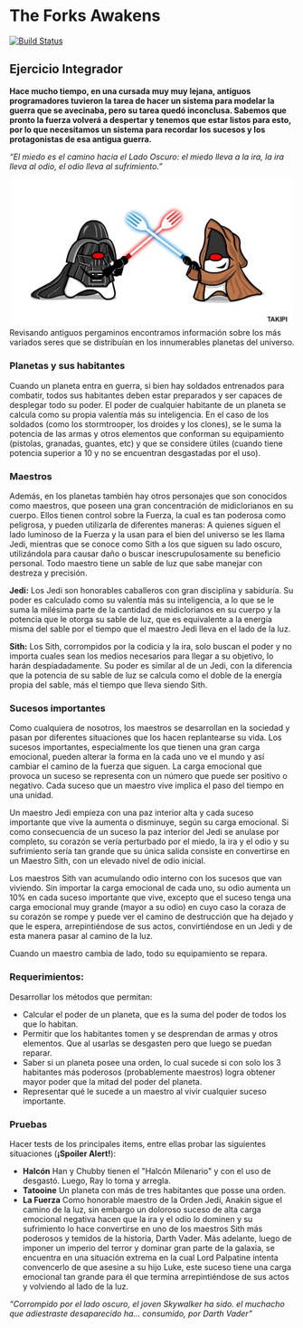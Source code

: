 # The Forks Awakens
 
[![Build Status](https://travis-ci.org/wollok/EjercicioIntegradorStarWars.svg?branch=master)](https://travis-ci.org/wollok/EjercicioIntegradorStarWars)

## Ejercicio Integrador

**Hace mucho tiempo, en una cursada muy muy lejana, antiguos programadores tuvieron la tarea de hacer un sistema para modelar la guerra que se avecinaba, pero su tarea quedó inconclusa. Sabemos que pronto la fuerza volverá a despertar y tenemos que estar listos para esto, por lo que necesitamos un sistema para recordar los sucesos y los protagonistas de esa antigua guerra.**

_“El miedo es el camino hacia el Lado Oscuro: el miedo lleva a la ira, la ira lleva al odio, el odio lleva al sufrimiento.”_

![](ForkJoinWars.jpg)
Revisando antiguos pergaminos encontramos información sobre los más variados seres que se distribuían en los innumerables planetas del universo.

### Planetas y sus habitantes
Cuando un planeta entra en guerra, si bien hay soldados entrenados para combatir, todos sus habitantes deben estar preparados y ser capaces de desplegar todo su poder. El poder de cualquier habitante de un planeta se calcula como su propia valentía más su inteligencia. En el caso de los soldados (como los stormtrooper, los droides y los clones), se le suma la potencia de las armas y otros elementos que conforman su equipamiento (pistolas, granadas, guantes, etc) y que se considere útiles (cuando tiene potencia superior a 10 y no se encuentran desgastadas por el uso).  

### Maestros
Además, en los planetas también hay otros personajes que son conocidos como maestros, que poseen una gran concentración de midiclorianos en su cuerpo. Ellos tienen control sobre la Fuerza, la cual es tan poderosa como peligrosa, y pueden utilizarla de diferentes maneras: A quienes siguen el lado luminoso de la Fuerza y la usan para el bien del universo se les llama Jedi, mientras que se conoce como Sith a los que siguen su lado oscuro, utilizándola para causar daño o buscar inescrupulosamente su beneficio personal. Todo maestro tiene un sable de luz que sabe manejar con destreza y precisión.

**Jedi:** Los Jedi son honorables caballeros con gran disciplina y sabiduría. Su poder es calculado como su valentía más su inteligencia, a lo que se le suma la milésima parte de la cantidad de midiclorianos en su cuerpo y la potencia que le otorga su sable de luz, que es equivalente a la energía misma del sable por el tiempo que el maestro Jedi lleva en el lado de la luz.

**Sith:** Los Sith, corrompidos por la codicia y la ira, solo buscan el poder y no importa cuales sean los medios necesarios para llegar a su objetivo, lo harán despiadadamente. Su poder es similar al de un Jedi, con la diferencia que la potencia de su sable de luz se calcula como el doble de la energía propia del sable, más el tiempo que lleva siendo Sith. 

### Sucesos importantes
Como cualquiera de nosotros, los maestros se desarrollan en la sociedad y pasan por diferentes situaciones que los hacen replantearse su vida. Los sucesos importantes, especialmente los que tienen una gran carga emocional, pueden alterar la forma en la cada uno ve el mundo y así cambiar el camino de la fuerza que siguen. La carga emocional que provoca un suceso se representa con un número que puede ser positivo o negativo. Cada suceso que un maestro vive implica el paso del tiempo en una unidad.

Un maestro Jedi empieza con una paz interior alta y cada suceso importante que vive la aumenta o disminuye, según su carga emocional. Si como consecuencia de un suceso la paz interior del Jedi se anulase por completo, su corazón se vería perturbado por el miedo, la ira y el odio y su sufrimiento sería tan grande que su única salida consiste en convertirse en un Maestro Sith, con un elevado nivel de odio inicial.

Los maestros Sith van acumulando odio interno con los sucesos que van viviendo. Sin importar la carga emocional de cada uno, su odio aumenta un 10% en cada suceso importante que vive, excepto que el suceso tenga una carga emocional muy grande (mayor a su odio) en cuyo caso la coraza de su corazón se rompe y puede ver el camino de destrucción que ha dejado y que le espera, arrepintiéndose de sus actos, convirtiéndose en un Jedi y de esta manera pasar al camino de la luz.

Cuando un maestro cambia de lado, todo su equipamiento se repara.

### Requerimientos:
Desarrollar los métodos que permitan:
- Calcular el poder de un planeta, que es la suma del poder de todos los que lo habitan. 
- Permitir que los habitantes tomen y se desprendan de armas y otros elementos. Que al usarlas se desgasten pero que luego se puedan reparar.
- Saber si un planeta posee una orden, lo cual sucede si con solo los 3 habitantes más poderosos (probablemente maestros) logra obtener mayor poder que la mitad del poder del planeta.
- Representar qué le sucede a un maestro al vivir cualquier suceso importante. 

### Pruebas 
Hacer tests de los principales items, entre ellas probar las siguientes situaciones (**¡Spoiler Alert!**):

- **Halcón** Han y Chubby tienen el "Halcón Milenario" y con el uso de desgastó. Luego, Ray lo toma y arregla.
- **Tatooine** Un planeta con más de tres habitantes que posse una orden. 
- **La Fuerza** Como honorable maestro de la Orden Jedi, Anakin sigue el camino de la luz, sin embargo un doloroso suceso de alta carga emocional negativa hacen que la ira y el odio lo dominen y su sufrimiento lo hace convertirse en uno de los maestros Sith más poderosos y temidos de la historia, Darth Vader. Más adelante, luego de imponer un imperio del terror y dominar gran parte de la galaxia, se encuentra en una situación extrema en la cual Lord Palpatine intenta convencerlo de que asesine a su hijo Luke, este suceso tiene una carga emocional tan grande para él que termina arrepintiéndose de sus actos y volviendo al lado de la luz.

_“Corrompido por el lado oscuro, el joven Skywalker ha sido. 
el muchacho que adiestraste desaparecido ha… consumido, por Darth Vader”_

